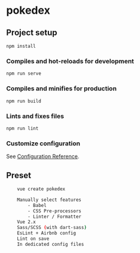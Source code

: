 # pokedex

## Project setup
```
npm install
```

### Compiles and hot-reloads for development
```
npm run serve
```

### Compiles and minifies for production
```
npm run build
```

### Lints and fixes files
```
npm run lint
```

### Customize configuration
See [Configuration Reference](https://cli.vuejs.org/config/).

## Preset

```Bash
    vue create pokedex

    Manually select features
        - Babel
        - CSS Pre-processors
        - Linter / Formatter
    Vue 2.x
    Sass/SCSS (with dart-sass)
    EsLint + Airbnb config
    Lint on save
    In dedicated config files
```


